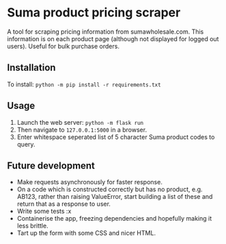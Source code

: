 # Suma product pricing scraper

A tool for scraping pricing information from sumawholesale.com. This
information is on each product page (although not displayed for logged out
users). Useful for bulk purchase orders.

## Installation

To install: `python -m pip install -r requirements.txt`

## Usage

1. Launch the web server: `python -m flask run`
2. Then navigate to `127.0.0.1:5000` in a browser.
3. Enter whitespace seperated list of 5 character Suma product codes to query.

## Future development

- Make requests asynchronously for faster response.
- On a code which is constructed correctly but has no product, e.g. AB123,
rather than raising ValueError, start building a list of these and return that
as a response to user.
- Write some tests :x
- Containerise the app, freezing dependencies and hopefully making it less
brittle.
- Tart up the form with some CSS and nicer HTML.
